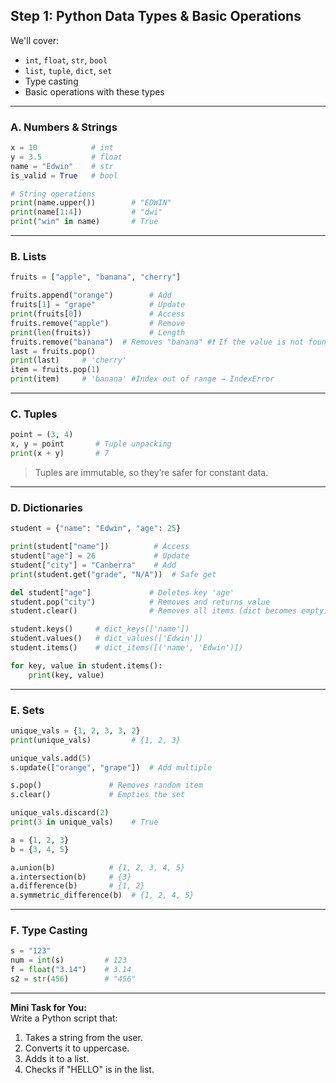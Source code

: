 ## **Step 1: Python Data Types & Basic Operations**

We'll cover:
- `int`, `float`, `str`, `bool`
- `list`, `tuple`, `dict`, `set`
- Type casting
- Basic operations with these types

---

### **A. Numbers & Strings**
```python
x = 10            # int
y = 3.5           # float
name = "Edwin"    # str
is_valid = True   # bool

# String operations
print(name.upper())        # "EDWIN"
print(name[1:4])           # "dwi"
print("win" in name)       # True
```

---

### **B. Lists**
```python
fruits = ["apple", "banana", "cherry"]

fruits.append("orange")        # Add
fruits[1] = "grape"            # Update
print(fruits[0])               # Access
fruits.remove("apple")         # Remove
print(len(fruits))             # Length
fruits.remove("banana")  # Removes "banana" #❗ If the value is not found → ValueError
last = fruits.pop()
print(last)     # 'cherry'
item = fruits.pop(1)
print(item)     # 'banana' #Index out of range → IndexError

```

---

### **C. Tuples**
```python
point = (3, 4)
x, y = point       # Tuple unpacking
print(x + y)       # 7
```
> Tuples are immutable, so they’re safer for constant data.

---

### **D. Dictionaries**
```python
student = {"name": "Edwin", "age": 25}

print(student["name"])          # Access
student["age"] = 26             # Update
student["city"] = "Canberra"    # Add
print(student.get("grade", "N/A"))  # Safe get

del student["age"]             # Deletes key 'age'
student.pop("city")            # Removes and returns value
student.clear()                # Removes all items (dict becomes empty)

student.keys()     # dict_keys(['name'])
student.values()   # dict_values(['Edwin'])
student.items()    # dict_items([('name', 'Edwin')])

for key, value in student.items():
    print(key, value)

```

---

### **E. Sets**
```python
unique_vals = {1, 2, 3, 3, 2}
print(unique_vals)         # {1, 2, 3}

unique_vals.add(5)
s.update(["orange", "grape"])  # Add multiple

s.pop()               # Removes random item
s.clear()             # Empties the set

unique_vals.discard(2)
print(3 in unique_vals)    # True

a = {1, 2, 3}
b = {3, 4, 5}

a.union(b)            # {1, 2, 3, 4, 5}
a.intersection(b)     # {3}
a.difference(b)       # {1, 2}
a.symmetric_difference(b)  # {1, 2, 4, 5}

```

---

### **F. Type Casting**
```python
s = "123"
num = int(s)         # 123
f = float("3.14")    # 3.14
s2 = str(456)        # "456"
```

---

**Mini Task for You:**  
Write a Python script that:
1. Takes a string from the user.
2. Converts it to uppercase.
3. Adds it to a list.
4. Checks if "HELLO" is in the list.
